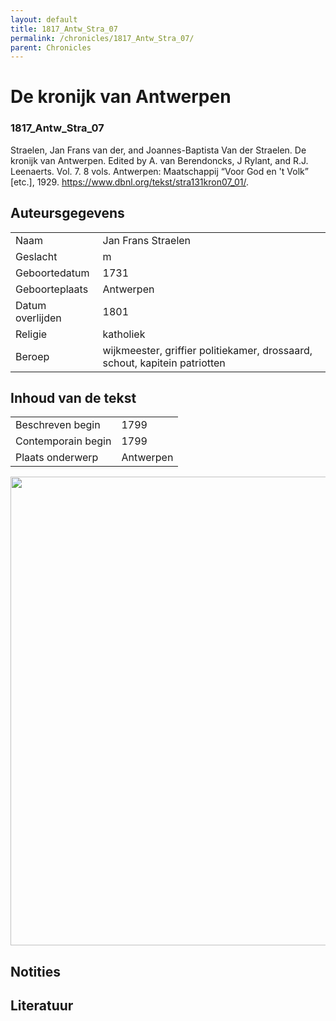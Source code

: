 ```yaml
---
layout: default
title: 1817_Antw_Stra_07
permalink: /chronicles/1817_Antw_Stra_07/
parent: Chronicles
--- 
```



# De kronijk van Antwerpen 

### 1817_Antw_Stra_07 

Straelen, Jan Frans van der, and Joannes-Baptista Van der Straelen. De kronijk van Antwerpen. Edited by A. van Berendoncks, J Rylant, and R.J. Leenaerts. Vol. 7. 8 vols. Antwerpen: Maatschappij “Voor God en 't Volk” [etc.], 1929. https://www.dbnl.org/tekst/stra131kron07_01/. 

## Auteursgegevens 

| | | 
| --------------- | --------------- | 
| Naam | Jan Frans Straelen | 
| Geslacht | m | 
| Geboortedatum | 1731 | 
| Geboorteplaats | Antwerpen | 
| Datum overlijden | 1801 | 
| Religie | katholiek | 
| Beroep | wijkmeester, griffier politiekamer, drossaard, schout, kapitein patriotten | 

## Inhoud van de tekst 

| | | 
| --------------- | --------------- | 
| Beschreven begin | 1799 | 
| Contemporain begin | 1799 | 
| Plaats onderwerp | Antwerpen | 

[<img src="..\..\barplots_chronicles\1817_Antw_Stra_07.jpg" width="750"/>](..\..\barplots_chronicles\1817_Antw_Stra_07.jpg) 

## Notities 

## Literatuur 


